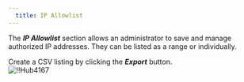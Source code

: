 ```yaml
---
  title: IP Allowlist
---
```

The ***IP Allowlist*** section allows an administrator to save and manage authorized IP addresses. They can be listed as a range or individually.  

Create a CSV listing by clicking the ***Export*** button.  
![!!Hub4167](https://webdevolutions.azureedge.net/docs/en/hub/Hub4167.png) 

